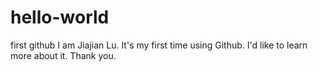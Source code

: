 # hello-world
first github
I am Jiajian Lu. It's my first time using Github. I'd like to learn more about it. Thank you.
